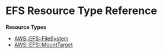 # EFS Resource Type Reference<a name="AWS_EFS"></a>

**Resource Types**
+ [AWS::EFS::FileSystem](aws-resource-efs-filesystem.md)
+ [AWS::EFS::MountTarget](aws-resource-efs-mounttarget.md)
